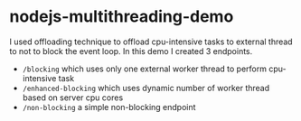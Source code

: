 # nodejs-multithreading-demo 
I used offloading technique to offload cpu-intensive tasks to external thread to not to block the event loop.
In this demo I created 3 endpoints.
- `/blocking` which uses only one external worker thread to perform cpu-intensive task
- `/enhanced-blocking` which uses dynamic number of worker thread based on server cpu cores
- `/non-blocking` a simple non-blocking endpoint
